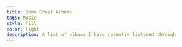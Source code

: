 ```yaml
---
title: Some Great Albums
tags: Music
style: fill
color: light
description: A list of albums I have recently listened through
---
```

